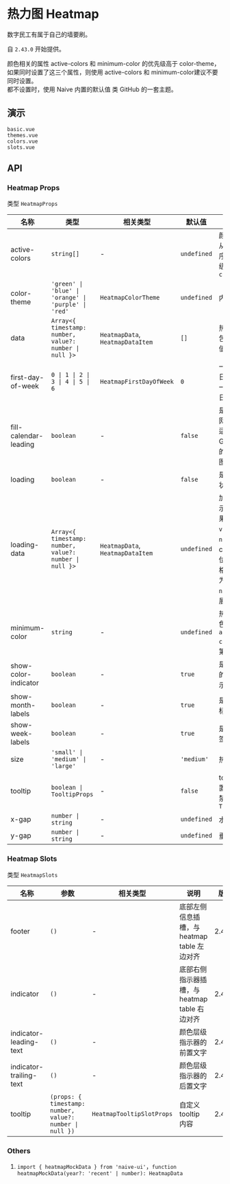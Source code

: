 <!--single-column-->

# 热力图 Heatmap

数字民工有属于自己的墙要刷。

自 `2.43.0` 开始提供。

<n-alert type="info" title="使用前提" :bordered="false">
  <n-text>
    颜色相关的属性 <n-text code>active-colors</n-text> 和 <n-text code>minimum-color</n-text> 的优先级高于 <n-text code>color-theme</n-text>，如果同时设置了这三个属性，则使用 <n-text code>active-colors</n-text> 和 <n-text code>minimum-color</n-text>建议不要同时设置。
  </n-text>
  <br />
  <n-text>
    都不设置时，使用 Naive 内置的默认值 类 GitHub 的一套主题。
  </n-text>
</n-alert>

## 演示

```demo
basic.vue
themes.vue
colors.vue
slots.vue
```

## API

### Heatmap Props

类型 `HeatmapProps`

| 名称 | 类型 | 相关类型 | 默认值 | 说明 | 版本 |
| --- | --- | --- | --- | --- | --- |
| active-colors | `string[]` | - | `undefined` | 颜色数组，按从浅到深的顺序排列，优先级高于 `color-theme` | 2.43.0 |
| color-theme | `'green' \| 'blue' \| 'orange' \| 'purple' \| 'red'` | `HeatmapColorTheme` | `undefined` | 内置颜色主题 | 2.43.0 |
| data | `Array<{ timestamp: number, value?: number \| null }>` | `HeatmapData`, `HeatmapDataItem` | `[]` | 热力图数据，包含日期和数值 | 2.43.0 |
| first-day-of-week | `0 \| 1 \| 2 \| 3 \| 4 \| 5 \| 6` | `HeatmapFirstDayOfWeek` | `0` | 一周的开始日，`0` 表示周一，6 表示周日 | 2.43.0 |
| fill-calendar-leading | `boolean` | - | `false` | 是否填满日历网格的头部，适用于 GitHub 风格的最近一年视图 | 2.43.0 |
| loading | `boolean` | - | `false` | 是否显示加载状态 | 2.43.0 |
| loading-data | `Array<{ timestamp: number, value?: number \| null }>` | `HeatmapData`, `HeatmapDataItem` | `undefined` | 加载状态下展示的数据，如果单元格的 `value` 为 `null` 不展示 cell，但占位，如果单元格的 `value` 设为任意非 `null` 值，则展示加载状态 | 2.43.0 |
| minimum-color | `string` | - | `undefined` | 热力图最小颜色，默认为 `active-colors` 中的第一个颜色 | 2.43.0 |
| show-color-indicator | `boolean` | - | `true` | 是否显示底部的颜色层级指示器 | 2.43.0 |
| show-month-labels | `boolean` | - | `true` | 是否显示月份标签 | 2.43.0 |
| show-week-labels | `boolean` | - | `true` | 是否显示周标签 | 2.43.0 |
| size | `'small' \| 'medium' \| 'large'` | - | `'medium'` | 热力图尺寸 | 2.43.0 |
| tooltip | `boolean \| TooltipProps` | - | `false` | tooltip 配置，`false` 为禁用，对象为 `TooltipProps` | 2.43.0 |
| x-gap | `number \| string` | - | `undefined` | 水平方向间距 | 2.43.0 |
| y-gap | `number \| string` | - | `undefined` | 垂直方向间距 | 2.43.0 |

### Heatmap Slots

类型 `HeatmapSlots`

| 名称 | 参数 | 相关类型 | 说明 | 版本 |
| --- | --- | --- | --- | --- |
| footer | `()` | - | 底部左侧信息插槽，与 heatmap table 左边对齐 | 2.43.0 |
| indicator | `()` | - | 底部右侧指示器插槽，与 heatmap table 右边对齐 | 2.43.0 |
| indicator-leading-text | `()` | - | 颜色层级指示器的前置文字 | 2.43.0 |
| indicator-trailing-text | `()` | - | 颜色层级指示器的后置文字 | 2.43.0 |
| tooltip | `(props: { timestamp: number, value?: number \| null })` | `HeatmapTooltipSlotProps` | 自定义 tooltip 内容 | 2.43.0 |

### Others

1. `import { heatmapMockData } from 'naive-ui'`，`function heatmapMockData(year?: 'recent' | number): HeatmapData`
